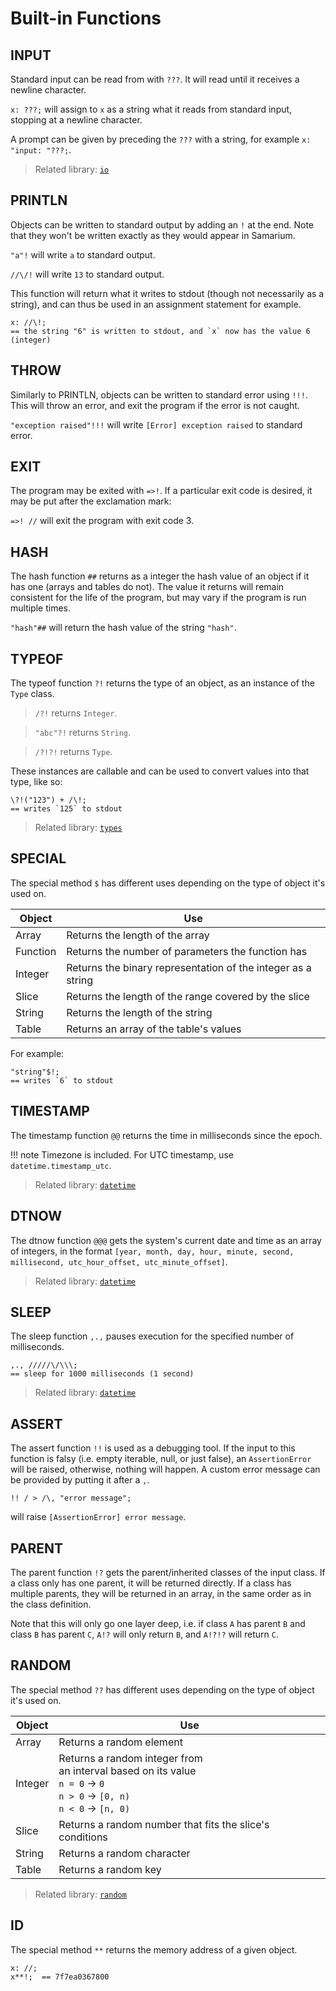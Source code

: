 # Built-in Functions


## INPUT

Standard input can be read from with `???`.
It will read until it receives a newline character.

`x: ???;` will assign to `x` as a string what it reads from standard input,
stopping at a newline character.

A prompt can be given by preceding the `???` with a string,
for example `x: "input: "???;`.

> Related library: [`io`](stdio.md)


## PRINTLN

Objects can be written to standard output by adding an `!` at the end.
Note that they won't be written exactly as they would appear in Samarium.

`"a"!` will write `a` to standard output.

`//\/!` will write `13` to standard output.

This function will return what it writes to stdout (though not necessarily as
a string), and can thus be used in an assignment statement for example.

```sm
x: //\!;
== the string "6" is written to stdout, and `x` now has the value 6 (integer)
```


## THROW

Similarly to PRINTLN, objects can be written to standard error using `!!!`.
This will throw an error, and exit the program if the error is not caught.

`"exception raised"!!!` will write `[Error] exception raised` to standard error.


## EXIT

The program may be exited with `=>!`.
If a particular exit code is desired, it may be put after the exclamation mark:

`=>! //` will exit the program with exit code 3.


## HASH

The hash function `##` returns as a integer the hash value of an object if it
has one (arrays and tables do not). The value it returns will remain consistent
for the life of the program, but may vary if the program is run multiple times.

`"hash"##` will return the hash value of the string `"hash"`.


## TYPEOF

The typeof function `?!` returns the type of an object,
as an instance of the `Type` class.

> `/?!` returns `Integer`.

> `"abc"?!` returns `String`.

> `/?!?!` returns `Type`.

These instances are callable and can be used to convert values into that type,
like so:

```sm
\?!("123") + /\!;
== writes `125` to stdout
```

> Related library: [`types`](stdtypes.md)


## SPECIAL

The special method `$` has different uses depending on the type of object it's
used on.

Object   | Use
---      | ---
Array    | Returns the length of the array
Function | Returns the number of parameters the function has
Integer  | Returns the binary representation of the integer as a string
Slice    | Returns the length of the range covered by the slice
String   | Returns the length of the string
Table    | Returns an array of the table's values

For example:

```sm
"string"$!;
== writes `6` to stdout
```


## TIMESTAMP

The timestamp function `@@` returns the time in milliseconds since the epoch.

!!! note
    Timezone is included. For UTC timestamp, use `datetime.timestamp_utc`.

> Related library: [`datetime`](stddatetime.md)


## DTNOW

The dtnow function `@@@` gets the system's current date and time as an array of
integers, in the format `[year, month, day, hour, minute, second, millisecond,
utc_hour_offset, utc_minute_offset]`.

> Related library: [`datetime`](stddatetime.md)

## SLEEP

The sleep function `,.,` pauses execution for the specified number of
milliseconds.

```sm
,., /////\/\\\;
== sleep for 1000 milliseconds (1 second) 
```

> Related library: [`datetime`](stddatetime.md)


## ASSERT

The assert function `!!` is used as a debugging tool.
If the input to this function is falsy (i.e. empty iterable, null, or just
false), an `AssertionError` will be raised, otherwise, nothing will happen.
A custom error message can be provided by putting it after a `,`.

```sm
!! / > /\, "error message";
```

will raise `[AssertionError] error message`.


## PARENT

The parent function `!?` gets the parent/inherited classes of the input class.
If a class only has one parent, it will be returned directly.
If a class has multiple parents, they will be returned in an array, in the same
order as in the class definition.

Note that this will only go one layer deep, i.e. if class `A` has parent `B`
and class `B` has parent `C`, `A!?` will only return `B`, and `A!?!?` will
return `C`.


## RANDOM

The special method `??` has different uses depending on the type of object it's
used on.

Object  | Use
---     | ---
Array   | Returns a random element
Integer | Returns a random integer from<br>an interval based on its value<br>`n = 0` → `0`<br>`n > 0` → `[0, n)`<br>`n < 0` → `[n, 0)`
Slice   | Returns a random number that fits the slice's conditions
String  | Returns a random character
Table   | Returns a random key

> Related library: [`random`](stdrandom.md)


## ID

The special method `**` returns the memory address of a given object.

```sm
x: //;
x**!;  == 7f7ea0367800
```
